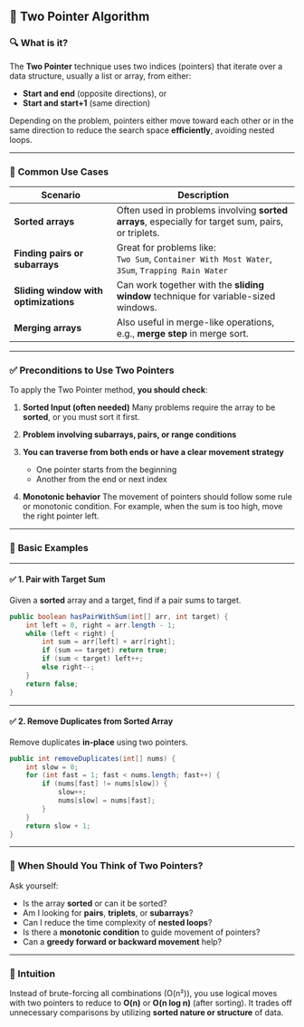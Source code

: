 ## 🧠 Two Pointer Algorithm

### 🔍 **What is it?**

The **Two Pointer** technique uses two indices (pointers) that iterate over a data structure, usually a list or array, from either:

* **Start and end** (opposite directions), or
* **Start and start+1** (same direction)

Depending on the problem, pointers either move toward each other or in the same direction to reduce the search space **efficiently**, avoiding nested loops.

---

### 🧰 **Common Use Cases**

| Scenario                              | Description                                                                                         |
| ------------------------------------- | --------------------------------------------------------------------------------------------------- |
| **Sorted arrays**                     | Often used in problems involving **sorted arrays**, especially for target sum, pairs, or triplets.  |
| **Finding pairs or subarrays**        | Great for problems like: <br> `Two Sum`, `Container With Most Water`, `3Sum`, `Trapping Rain Water` |
| **Sliding window with optimizations** | Can work together with the **sliding window** technique for variable-sized windows.                 |
| **Merging arrays**                    | Also useful in merge-like operations, e.g., **merge step** in merge sort.                           |

---

### ✅ **Preconditions to Use Two Pointers**

To apply the Two Pointer method, **you should check**:

1. **Sorted Input (often needed)**
   Many problems require the array to be **sorted**, or you must sort it first.

2. **Problem involving subarrays, pairs, or range conditions**

3. **You can traverse from both ends or have a clear movement strategy**

    * One pointer starts from the beginning
    * Another from the end or next index

4. **Monotonic behavior**
   The movement of pointers should follow some rule or monotonic condition. For example, when the sum is too high, move the right pointer left.

---

### 🧮 **Basic Examples**

---

#### ✅ **1. Pair with Target Sum**

Given a **sorted** array and a target, find if a pair sums to target.

```java
public boolean hasPairWithSum(int[] arr, int target) {
    int left = 0, right = arr.length - 1;
    while (left < right) {
        int sum = arr[left] + arr[right];
        if (sum == target) return true;
        if (sum < target) left++;
        else right--;
    }
    return false;
}
```

---

#### ✅ **2. Remove Duplicates from Sorted Array**

Remove duplicates **in-place** using two pointers.

```java
public int removeDuplicates(int[] nums) {
    int slow = 0;
    for (int fast = 1; fast < nums.length; fast++) {
        if (nums[fast] != nums[slow]) {
            slow++;
            nums[slow] = nums[fast];
        }
    }
    return slow + 1;
}
```

---

### 🤔 **When Should You Think of Two Pointers?**

Ask yourself:

* Is the array **sorted** or can it be sorted?
* Am I looking for **pairs**, **triplets**, or **subarrays**?
* Can I reduce the time complexity of **nested loops**?
* Is there a **monotonic condition** to guide movement of pointers?
* Can a **greedy forward or backward movement** help?

---

### 🧠 Intuition

Instead of brute-forcing all combinations (O(n²)), you use logical moves with two pointers to reduce to **O(n)** or **O(n log n)** (after sorting). It trades off unnecessary comparisons by utilizing **sorted nature or structure** of data.


